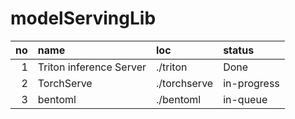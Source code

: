 # modelServingLib

| no | name                    | loc           | status      |
|---:|:------------------------|:--------------|:------------|
|  1 | Triton inference Server | ./triton      | Done        |
|  2 | TorchServe              | ./torchserve  | in-progress |
|  3 | bentoml                 | ./bentoml     | in-queue    |

